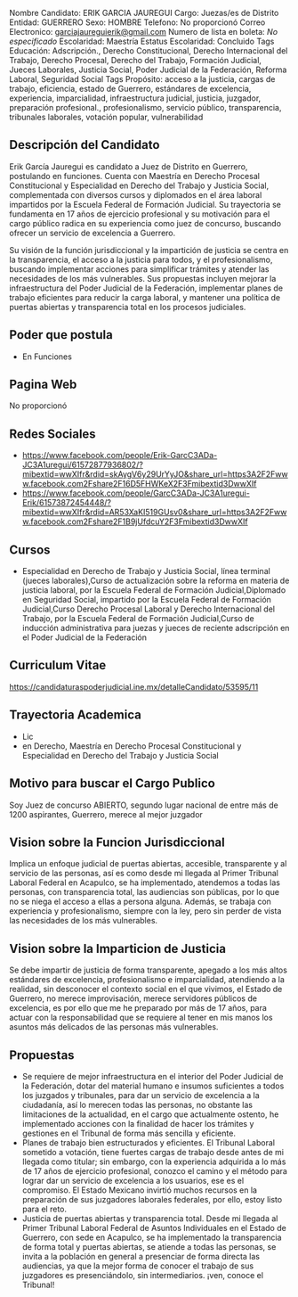Nombre Candidato: ERIK GARCIA JAUREGUI
Cargo: Juezas/es de Distrito
Entidad: GUERRERO
Sexo: HOMBRE
Telefono: No proporcionó
Correo Electronico: garciajaureguierik@gmail.com
Numero de lista en boleta: *No especificado*
Escolaridad: Maestría
Estatus Escolaridad: Concluido
Tags Educación: Adscripción., Derecho Constitucional, Derecho Internacional del Trabajo, Derecho Procesal, Derecho del Trabajo, Formación Judicial, Jueces Laborales, Justicia Social, Poder Judicial de la Federación, Reforma Laboral, Seguridad Social
Tags Propósito: acceso a la justicia, cargas de trabajo, eficiencia, estado de Guerrero, estándares de excelencia, experiencia, imparcialidad, infraestructura judicial, justicia, juzgador, preparación profesional., profesionalismo, servicio público, transparencia, tribunales laborales, votación popular, vulnerabilidad


## Descripción del Candidato 

Erik García Jauregui es candidato a Juez de Distrito en Guerrero, postulando en funciones. Cuenta con Maestría en Derecho Procesal Constitucional y Especialidad en Derecho del Trabajo y Justicia Social, complementada con diversos cursos y diplomados en el área laboral impartidos por la Escuela Federal de Formación Judicial. Su trayectoria se fundamenta en 17 años de ejercicio profesional y su motivación para el cargo público radica en su experiencia como juez de concurso, buscando ofrecer un servicio de excelencia a Guerrero.

Su visión de la función jurisdiccional y la impartición de justicia se centra en la transparencia, el acceso a la justicia para todos, y el profesionalismo, buscando implementar acciones para simplificar trámites y atender las necesidades de los más vulnerables. Sus propuestas incluyen mejorar la infraestructura del Poder Judicial de la Federación, implementar planes de trabajo eficientes para reducir la carga laboral, y mantener una política de puertas abiertas y transparencia total en los procesos judiciales.


## Poder que postula

- En Funciones


## Pagina Web

No proporcionó


## Redes Sociales

- https://www.facebook.com/people/Erik-GarcC3ADa-JC3A1uregui/61572877936802/?mibextid=wwXIfr&rdid=skAygV6y29UrYyJO&share_url=https3A2F2Fwww.facebook.com2Fshare2F16D5FHWKeX2F3Fmibextid3DwwXIf
- https://www.facebook.com/people/GarcC3ADa-JC3A1uregui-Erik/61573872454448/?mibextid=wwXIfr&rdid=AR53XaKI519GUsv0&share_url=https3A2F2Fwww.facebook.com2Fshare2F1B9jUfdcuY2F3Fmibextid3DwwXIf


## Cursos

- Especialidad en Derecho de Trabajo y Justicia Social, línea terminal (jueces laborales),Curso de actualización sobre la reforma en materia de justicia laboral, por la Escuela Federal de Formación Judicial,Diplomado en Seguridad Social, impartido por la Escuela Federal de Formación Judicial,Curso Derecho Procesal Laboral y Derecho Internacional del Trabajo, por la Escuela Federal de Formación Judicial,Curso de inducción administrativa para juezas y jueces de reciente adscripción en el Poder Judicial de la Federación


## Curriculum Vitae

https://candidaturaspoderjudicial.ine.mx/detalleCandidato/53595/11


## Trayectoria Academica

- Lic
- en Derecho, Maestría en Derecho Procesal Constitucional y Especialidad en Derecho del Trabajo y Justicia Social


## Motivo para buscar el Cargo Publico

Soy Juez de concurso ABIERTO, segundo lugar nacional de entre más de 1200 aspirantes, Guerrero, merece al mejor juzgador


## Vision sobre la Funcion Jurisdiccional

Implica un enfoque judicial de puertas abiertas, accesible, transparente y al servicio de las personas, así es como desde mi llegada al Primer Tribunal Laboral Federal en Acapulco, se ha implementado, atendemos a todas las personas, con transparencia total, las audiencias son públicas, por lo que no se niega el acceso a ellas a persona alguna. Además, se trabaja con experiencia y profesionalismo, siempre con la ley, pero sin perder de vista las necesidades de los más vulnerables.


## Vision sobre la Imparticion de Justicia

Se debe impartir de justicia de forma transparente, apegado a los más altos estándares de excelencia, profesionalismo e imparcialidad, atendiendo a la realidad, sin desconocer el contexto social en el que vivimos, el Estado de Guerrero, no merece improvisación, merece servidores públicos de excelencia, es por ello que me he preparado por más de 17 años, para actuar con la responsabilidad que se requiere al tener en mis manos los asuntos más delicados de las personas más vulnerables.


## Propuestas

- Se requiere de mejor infraestructura en el interior del Poder Judicial de la Federación, dotar del material humano e insumos suficientes a todos los juzgados y tribunales, para dar un servicio de excelencia a la ciudadanía, así lo merecen todas las personas, no obstante las limitaciones de la actualidad, en el cargo que actualmente ostento, he implementado acciones con la finalidad de hacer los trámites y gestiones en el Tribunal de forma más sencilla y eficiente.
- Planes de trabajo bien estructurados y eficientes. El Tribunal Laboral sometido a votación, tiene fuertes cargas de trabajo desde antes de mi llegada como titular; sin embargo, con la experiencia adquirida a lo más de 17 años de ejercicio profesional, conozco el camino y el método para lograr dar un servicio de excelencia a los usuarios, ese es el compromiso. El Estado Mexicano invirtió muchos recursos en la preparación de sus juzgadores laborales federales, por ello, estoy listo para el reto.
- Justicia de puertas abiertas y transparencia total. Desde mi llegada al Primer Tribunal Laboral Federal de Asuntos Individuales en el Estado de Guerrero, con sede en Acapulco, se ha implementado la transparencia de forma total y puertas abiertas, se atiende a todas las personas, se invita a la población en general a presenciar de forma directa las audiencias, ya que la mejor forma de conocer el trabajo de sus juzgadores es presenciándolo, sin intermediarios. ¡ven, conoce el Tribunal!

